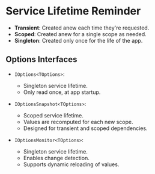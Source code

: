 # Service Lifetime Reminder

- **Transient**: Created anew each time they're requested.
- **Scoped**: Created anew for a single scope as needed.
- **Singleton**: Created only once for the life of the app.

## Options Interfaces

- `IOptions<TOptions>`:

  - Singleton service lifetime.
  - Only read once, at app startup.

- `IOptionsSnapshot<TOptions>`:

  - Scoped service lifetime.
  - Values are recomputed for each new scope.
  - Designed for transient and scoped dependencies.

- `IOptionsMonitor<TOptions>`:

  - Singleton service lifetime.
  - Enables change detection.
  - Supports dynamic reloading of values.
